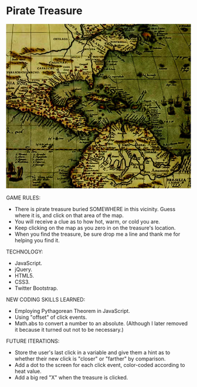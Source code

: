 # Pirate Treasure

![Pirate Treasure](https://github.com/toddcf/pirate-treasure/blob/master/assets/img/map735x652.jpg "Pirate Treasure")

GAME RULES:

- There is pirate treasure buried SOMEWHERE in this vicinity. Guess where it is, and click on that area of the map.
- You will receive a clue as to how hot, warm, or cold you are.
- Keep clicking on the map as you zero in on the treasure's location.
- When you find the treasure, be sure drop me a line and thank me for helping you find it.

TECHNOLOGY:

- JavaScript.
- jQuery.
- HTML5.
- CSS3.
- Twitter Bootstrap.

NEW CODING SKILLS LEARNED:

- Employing Pythagorean Theorem in JavaScript.
- Using "offset" of click events.
- Math.abs to convert a number to an absolute. (Although I later removed it because it turned out not to be necessary.)

FUTURE ITERATIONS:

- Store the user's last click in a variable and give them a hint as to whether their new click is "closer" or "farther" by comparison.
- Add a dot to the screen for each click event, color-coded according to heat value.
- Add a big red "X" when the treasure is clicked.